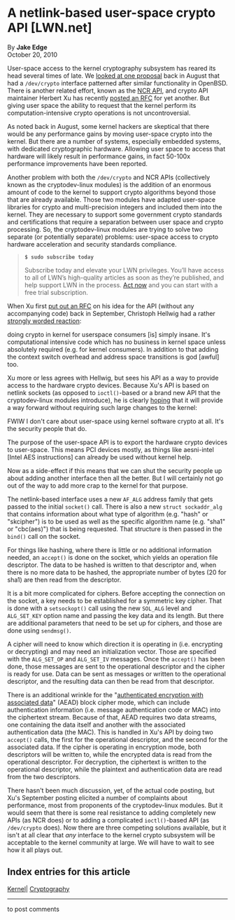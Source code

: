 # A netlink-based user-space crypto API [LWN.net]

By **Jake Edge**  
October 20, 2010 

User-space access to the kernel cryptography subsystem has reared its head several times of late. We [looked at one proposal](http://lwn.net/Articles/401548/) back in August that had a `/dev/crypto` interface patterned after similar functionality in OpenBSD. There is another related effort, known as the [NCR API](http://home.gna.org/cryptodev-linux/ncr.html), and crypto API maintainer Herbert Xu has recently [posted an RFC](/Articles/410833/) for yet another. But giving user space the ability to request that the kernel perform its computation-intensive crypto operations is not uncontroversial. 

As noted back in August, some kernel hackers are skeptical that there would be any performance gains by moving user-space crypto into the kernel. But there are a number of systems, especially embedded systems, with dedicated cryptographic hardware. Allowing user space to access that hardware will likely result in performance gains, in fact 50-100x performance improvements have been reported. 

Another problem with both the `/dev/crypto` and NCR APIs (collectively known as the cryptodev-linux modules) is the addition of an enormous amount of code to the kernel to support crypto algorithms beyond those that are already available. Those two modules have adapted user-space libraries for crypto and multi-precision integers and included them into the kernel. They are necessary to support some government crypto standards and certifications that require a separation between user space and crypto processing. So, the cryptodev-linux modules are trying to solve two separate (or potentially separate) problems: user-space access to crypto hardware acceleration and security standards compliance. 

> **`$ sudo subscribe today`**
> 
> Subscribe today and elevate your LWN privileges. You’ll have access to all of LWN’s high-quality articles as soon as they’re published, and help support LWN in the process. [Act now](https://lwn.net/Promo/nst-sudo/claim) and you can start with a free trial subscription. 

When Xu first [put out an RFC](/Articles/410848/) on his idea for the API (without any accompanying code) back in September, Christoph Hellwig had a rather [strongly worded reaction](/Articles/410850/): 

doing crypto in kernel for userspace consumers [is] simply insane. It's computational intensive code which has no business in kernel space unless absolutely required (e.g. for kernel consumers). In addition to that adding the context switch overhead and address space transitions is god [awful] too. 

Xu more or less agrees with Hellwig, but sees his API as a way to provide access to the hardware crypto devices. Because Xu's API is based on netlink sockets (as opposed to `ioctl()`-based or a brand new API that the cryptodev-linux modules introduce), he is clearly [hoping](/Articles/410854/) that it will provide a way forward without requiring such large changes to the kernel: 

FWIW I don't care about user-space using kernel software crypto at all. It's the security people that do. 

The purpose of the user-space API is to export the hardware crypto devices to user-space. This means PCI devices mostly, as things like aesni-intel [Intel AES instructions] can already be used without kernel help. 

Now as a side-effect if this means that we can shut the security people up about adding another interface then all the better. But I will certainly not go out of the way to add more crap to the kernel for that purpose. 

The netlink-based interface uses a new `AF_ALG` address family that gets passed to the initial `socket()` call. There is also a new `struct sockaddr_alg` that contains information about what type of algorithm (e.g. "hash" or "skcipher") is to be used as well as the specific algorithm name (e.g. "sha1" or "cbc(aes)") that is being requested. That structure is then passed in the `bind()` call on the socket. 

For things like hashing, where there is little or no additional information needed, an `accept()` is done on the socket, which yields an operation file descriptor. The data to be hashed is written to that descriptor and, when there is no more data to be hashed, the appropriate number of bytes (20 for sha1) are then read from the descriptor. 

It is a bit more complicated for ciphers. Before accepting the connection on the socket, a key needs to be established for a symmetric key cipher. That is done with a `setsockopt()` call using the new `SOL_ALG` level and `ALG_SET_KEY` option name and passing the key data and its length. But there are additional parameters that need to be set up for ciphers, and those are done using `sendmsg()`. 

A cipher will need to know which direction it is operating in (i.e. encrypting or decrypting) and may need an initialization vector. Those are specified with the `ALG_SET_OP` and `ALG_SET_IV` messages. Once the `accept()` has been done, those messages are sent to the operational descriptor and the cipher is ready for use. Data can be sent as messages or written to the operational descriptor, and the resulting data can then be read from that descriptor. 

There is an additional wrinkle for the "[authenticated encryption with associated data](http://en.wikipedia.org/wiki/AEAD_block_cipher_modes_of_operation)" (AEAD) block cipher mode, which can include authentication information (i.e. message authentication code or MAC) into the ciphertext stream. Because of that, AEAD requires two data streams, one containing the data itself and another with the associated authentication data (the MAC). This is handled in Xu's API by doing two `accept()` calls, the first for the operational descriptor, and the second for the associated data. If the cipher is operating in encryption mode, both descriptors will be written to, while the encrypted data is read from the operational descriptor. For decryption, the ciphertext is written to the operational descriptor, while the plaintext and authentication data are read from the two descriptors. 

There hasn't been much discussion, yet, of the actual code posting, but Xu's September posting elicited a number of complaints about performance, most from proponents of the cryptodev-linux modules. But it would seem that there is some real resistance to adding completely new APIs (as NCR does) or to adding a complicated `ioctl()`-based API (as `/dev/crypto` does). Now there are three competing solutions available, but it isn't at all clear that _any_ interface to the kernel crypto subsystem will be acceptable to the kernel community at large. We will have to wait to see how it all plays out. 

  
Index entries for this article  
---  
[Kernel](/Kernel/Index)| [Cryptography](/Kernel/Index#Cryptography)  
  


* * *

to post comments 
